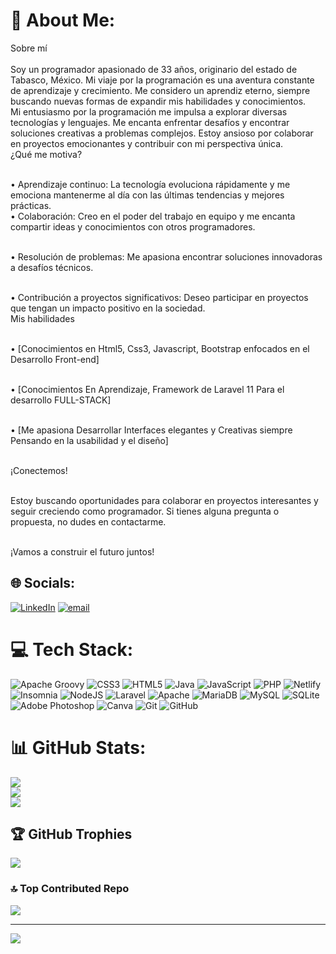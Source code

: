 # 💫 About Me:

Sobre mí<br><br>
Soy un programador apasionado de 33 años, originario del estado de Tabasco, México. Mi viaje por la programación es una aventura constante de aprendizaje y crecimiento. Me considero un aprendiz eterno, siempre buscando nuevas formas de expandir mis habilidades y conocimientos.<br>Mi entusiasmo por la programación me impulsa a explorar diversas tecnologías y lenguajes. Me encanta enfrentar desafíos y encontrar soluciones creativas a problemas complejos. Estoy ansioso por colaborar en proyectos emocionantes y contribuir con mi perspectiva única.<br>¿Qué me motiva?<br><br>

•	Aprendizaje continuo: La tecnología evoluciona rápidamente y me emociona mantenerme al día con las últimas tendencias y mejores prácticas.<br>•	Colaboración: Creo en el poder del trabajo en equipo y me encanta compartir ideas y conocimientos con otros programadores.<br><br>

•	Resolución de problemas: Me apasiona encontrar soluciones innovadoras a desafíos técnicos.<br><br>

•	Contribución a proyectos significativos: Deseo participar en proyectos que tengan un impacto positivo en la sociedad.<br>Mis habilidades<br><br>

•	[Conocimientos en Html5, Css3, Javascript, Bootstrap enfocados en el Desarrollo Front-end]<br><br>

•	[Conocimientos En Aprendizaje, Framework de Laravel 11 Para el desarrollo FULL-STACK]<br><br>

•	[Me apasiona Desarrollar Interfaces elegantes y Creativas siempre Pensando en la usabilidad y el diseño]<br><br>

¡Conectemos!<br><br>

Estoy buscando oportunidades para colaborar en proyectos interesantes y seguir creciendo como programador. Si tienes alguna pregunta o propuesta, no dudes en contactarme.<br><br>

¡Vamos a construir el futuro juntos!<br>


## 🌐 Socials:
[![LinkedIn](https://img.shields.io/badge/LinkedIn-%230077B5.svg?logo=linkedin&logoColor=white)](https://linkedin.com/in/luis-andres-lopez-frías-dev) [![email](https://img.shields.io/badge/Email-D14836?logo=gmail&logoColor=white)](mailto:luisandreslopezfrias23@gmail.com) 

# 💻 Tech Stack:
![Apache Groovy](https://img.shields.io/badge/Apache%20Groovy-4298B8.svg?style=for-the-badge&logo=Apache+Groovy&logoColor=white) ![CSS3](https://img.shields.io/badge/css3-%231572B6.svg?style=for-the-badge&logo=css3&logoColor=white) ![HTML5](https://img.shields.io/badge/html5-%23E34F26.svg?style=for-the-badge&logo=html5&logoColor=white) ![Java](https://img.shields.io/badge/java-%23ED8B00.svg?style=for-the-badge&logo=openjdk&logoColor=white) ![JavaScript](https://img.shields.io/badge/javascript-%23323330.svg?style=for-the-badge&logo=javascript&logoColor=%23F7DF1E) ![PHP](https://img.shields.io/badge/php-%23777BB4.svg?style=for-the-badge&logo=php&logoColor=white) ![Netlify](https://img.shields.io/badge/netlify-%23000000.svg?style=for-the-badge&logo=netlify&logoColor=#00C7B7) ![Insomnia](https://img.shields.io/badge/Insomnia-black?style=for-the-badge&logo=insomnia&logoColor=5849BE) ![NodeJS](https://img.shields.io/badge/node.js-6DA55F?style=for-the-badge&logo=node.js&logoColor=white) ![Laravel](https://img.shields.io/badge/laravel-%23FF2D20.svg?style=for-the-badge&logo=laravel&logoColor=white) ![Apache](https://img.shields.io/badge/apache-%23D42029.svg?style=for-the-badge&logo=apache&logoColor=white) ![MariaDB](https://img.shields.io/badge/MariaDB-003545?style=for-the-badge&logo=mariadb&logoColor=white) ![MySQL](https://img.shields.io/badge/mysql-4479A1.svg?style=for-the-badge&logo=mysql&logoColor=white) ![SQLite](https://img.shields.io/badge/sqlite-%2307405e.svg?style=for-the-badge&logo=sqlite&logoColor=white) ![Adobe Photoshop](https://img.shields.io/badge/adobe%20photoshop-%2331A8FF.svg?style=for-the-badge&logo=adobe%20photoshop&logoColor=white) ![Canva](https://img.shields.io/badge/Canva-%2300C4CC.svg?style=for-the-badge&logo=Canva&logoColor=white) ![Git](https://img.shields.io/badge/git-%23F05033.svg?style=for-the-badge&logo=git&logoColor=white) ![GitHub](https://img.shields.io/badge/github-%23121011.svg?style=for-the-badge&logo=github&logoColor=white)
# 📊 GitHub Stats:
![](https://github-readme-stats.vercel.app/api?username=DesarrolladorWebFrias&theme=blue_navy&hide_border=false&include_all_commits=false&count_private=false)<br/>
![](https://nirzak-streak-stats.vercel.app/?user=DesarrolladorWebFrias&theme=blue_navy&hide_border=false)<br/>
![](https://github-readme-stats.vercel.app/api/top-langs/?username=DesarrolladorWebFrias&theme=blue_navy&hide_border=false&include_all_commits=false&count_private=false&layout=compact)

## 🏆 GitHub Trophies
![](https://github-profile-trophy.vercel.app/?username=DesarrolladorWebFrias&theme=shadow_green&no-frame=false&no-bg=true&margin-w=4)

### 🔝 Top Contributed Repo
![](https://github-contributor-stats.vercel.app/api?username=DesarrolladorWebFrias&limit=5&theme=dark&combine_all_yearly_contributions=true)

---
[![](https://visitcount.itsvg.in/api?id=DesarrolladorWebFrias&icon=9&color=1)](https://visitcount.itsvg.in)

<!-- Proudly created with GPRM ( https://gprm.itsvg.in ) -->
